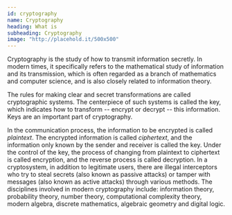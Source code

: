 ```yaml
---
id: cryptography
name: Cryptography
heading: What is
subheading: Cryptography
image: "http://placehold.it/500x500"
---
```


Cryptography is the study of how to transmit information secretly. In modern times, it specifically refers to the mathematical study of information and its transmission, which is often regarded as a branch of mathematics and computer science, and is also closely related to information theory.

The rules for making clear and secret transformations are called cryptographic systems. The centerpiece of such systems is called the key, which indicates how to transform -- encrypt or decrypt -- this information. Keys are an important part of cryptography.

In the communication process, the information to be encrypted is called _plaintext_. The encrypted information is called _ciphertext_, and the information only known by the sender and receiver is called the key. Under the control of the key, the process of changing from plaintext to ciphertext is called encryption, and the reverse process is called decryption. In a cryptosystem, in addition to legitimate users, there are illegal interceptors who try to steal secrets (also known as passive attacks) or tamper with messages (also known as active attacks) through various methods.
The disciplines involved in modern cryptography include: information theory, probability theory, number theory, computational complexity theory, modern algebra, discrete mathematics, algebraic geometry and digital logic.
